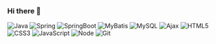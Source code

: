 ### Hi there 👋

<!--
**seo5795/seo5795** is a ✨ _special_ ✨ repository because its `README.md` (this file) appears on your GitHub profile.

Here are some ideas to get you started:

- 🔭 I’m currently working on ...
- 🌱 I’m currently learning ...
- 👯 I’m looking to collaborate on ...
- 🤔 I’m looking for help with ...
- 💬 Ask me about ...
- 📫 How to reach me: ...
- 😄 Pronouns: ...
- ⚡ Fun fact: ...
-->
![Java](https://img.shields.io/badge/-JAVA-0069af?style=for-the-badge&logo=java&logoColor=ffffff)
![Spring](https://img.shields.io/badge/-Spring-6aad3d?style=for-the-badge&logo=Spring&logoColor=ffffff)
![SpringBoot](https://img.shields.io/badge/-SpringBoot-6aad3d?style=for-the-badge&logo=SpringBoot&logoColor=ffffff)
![MyBatis](https://img.shields.io/badge/-MyBatis-d20005?style=for-the-badge&logo=mybatis&logoColor=ffffff)
![MySQL](https://img.shields.io/badge/-MySQL-005e86?style=for-the-badge&logo=mysql&logoColor=ffffff)
![Ajax](https://img.shields.io/badge/-Ajax-438fc5?style=for-the-badge&logo=ajax&logoColor=ffffff)
![HTML5](https://img.shields.io/badge/-HTML5-F05032?style=for-the-badge&logo=html5&logoColor=ffffff)
![CSS3](https://img.shields.io/badge/-CSS3-007ACC?style=for-the-badge&logo=css3)
![JavaScript](https://img.shields.io/badge/-JavaScript-%23F7DF1C?style=for-the-badge&logo=javascript&logoColor=000000&labelColor=%23F7DF1C&color=%23FFCE5A)
![Node](https://img.shields.io/badge/-Nodejs-43853d?style=for-the-badge&logo=Node.js&logoColor=white)
![Git](https://img.shields.io/badge/-Git-F05032?style=for-the-badge&logo=git&logoColor=ffffff)

